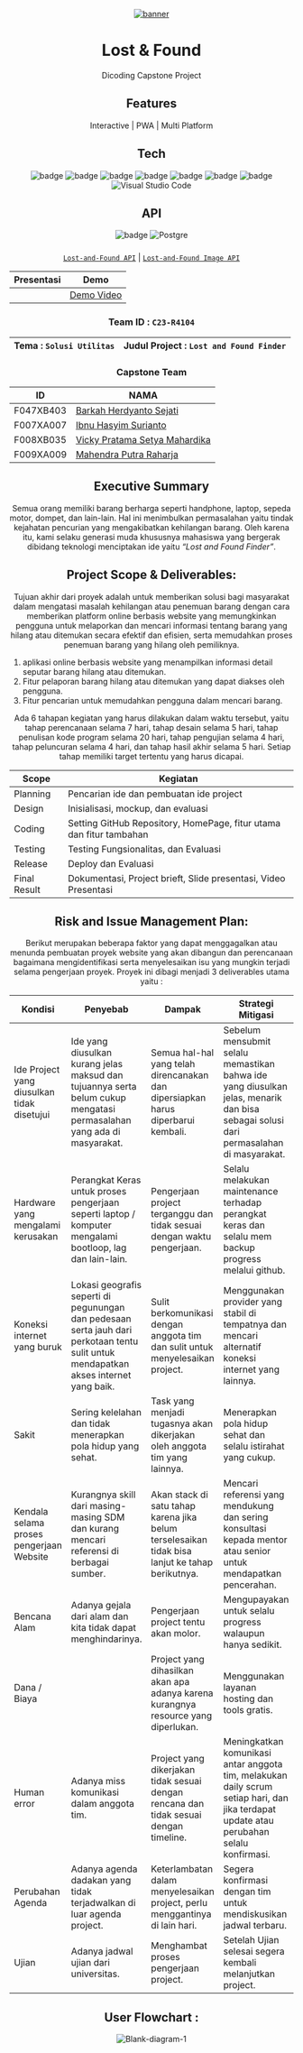 <div align="center">
  
  <a href="https://ibb.co/pxpCNDc"><img src="https://i.ibb.co/Nszwfh5/banner.jpg" alt="banner" border="0" /></a>
  
# Lost & Found 

Dicoding Capstone Project 
  
## Features

 Interactive | PWA | Multi Platform

  
## Tech

![badge](https://img.shields.io/badge/Node.js-43853D?style=for-the-badge&logo=node.js&logoColor=white)
![badge](https://img.shields.io/badge/JavaScript-F7DF1E?style=for-the-badge&logo=javascript&logoColor=black)
![badge](https://img.shields.io/badge/HTML5-E34F26?style=for-the-badge&logo=html5&logoColor=white)
![badge](https://img.shields.io/badge/CSS3-1572B6?style=for-the-badge&logo=css3&logoColor=white)
![badge](https://img.shields.io/badge/Bootstrap-563D7C?style=for-the-badge&logo=bootstrap&logoColor=white)
![badge](https://img.shields.io/badge/Vercel-000000?style=for-the-badge&logo=vercel&logoColor=white) 
![badge](https://img.shields.io/badge/eslint-3A33D1?style=for-the-badge&logo=eslint&logoColor=white)
![Visual Studio Code](https://img.shields.io/badge/Visual%20Studio%20Code-0078d7.svg?style=for-the-badge&logo=visual-studio-code&logoColor=white)

  
## API
![badge](https://img.shields.io/badge/Express.js-404D59?style=for-the-badge)
![Postgre](https://img.shields.io/badge/PostgreSQL-316192?style=for-the-badge&logo=postgresql&logoColor=white) 
###
[`Lost-and-Found API`](https://github.com/OmMahen/lost-and-found-api) |
[`Lost-and-Found Image API`](https://github.com/OmMahen/lost-and-found-image-api)
  


  | Presentasi | Demo |
  ----------|---------
 || [Demo Video](https://youtu.be/QguTzavEbrw) 

  
 ### Team ID : `C23-R4104`
| Tema : `Solusi Utilitas`  |  Judul Project : `Lost and Found Finder` |
 ----------------------------- |----------------------------------- 
 ### Capstone Team
 | ID | NAMA |
  ----------------|------------------
  F047XB403 | [Barkah Herdyanto Sejati](https://github.com/Menrva-pixel)
  F007XA007 | [Ibnu Hasyim Surianto](https://github.com/IbnuHs)
  F008XB035 | [Vicky Pratama Setya Mahardika](https://github.com/VickyPratama87)
  F009XA009 | [Mahendra Putra Raharja](https://github.com/OmMahen)


  ## Executive Summary 
  
  Semua orang memiliki barang berharga seperti handphone, laptop, sepeda motor, dompet, dan lain-lain. Hal ini menimbulkan permasalahan yaitu tindak kejahatan pencurian yang mengakibatkan kehilangan barang. Oleh karena itu, kami selaku generasi muda khususnya mahasiswa yang bergerak dibidang teknologi menciptakan ide yaitu *“Lost and Found Finder”*.

  ## Project Scope & Deliverables:
  
  Tujuan akhir dari proyek adalah untuk memberikan solusi bagi masyarakat dalam mengatasi masalah kehilangan atau penemuan barang dengan cara memberikan platform online berbasis website yang memungkinkan pengguna untuk melaporkan dan mencari informasi tentang barang yang hilang atau ditemukan secara efektif dan efisien, serta memudahkan proses penemuan barang yang hilang oleh pemiliknya. 
  
</div>

1. aplikasi online berbasis website yang menampilkan informasi detail seputar barang hilang atau ditemukan.
2. Fitur pelaporan barang hilang atau ditemukan yang dapat diakses oleh pengguna.
3. Fitur pencarian untuk memudahkan pengguna dalam mencari barang.

<div align="center">
  
Ada 6 tahapan kegiatan yang harus dilakukan dalam waktu tersebut, yaitu tahap perencanaan selama 7 hari, tahap desain selama 5 hari, tahap penulisan kode program selama 20 hari, tahap pengujian selama 4 hari, tahap peluncuran selama 4 hari, dan tahap hasil akhir selama 5 hari. Setiap tahap memiliki target tertentu yang harus dicapai.   

Scope |  Kegiatan
------------- | ---------------------------------------
Planning | Pencarian ide dan pembuatan ide project
Design | Inisialisasi, mockup, dan evaluasi
Coding | Setting GitHub Repository, HomePage, fitur utama dan fitur tambahan
Testing | Testing Fungsionalitas, dan Evaluasi
Release | Deploy dan Evaluasi
Final Result | Dokumentasi, Project brieft, Slide presentasi, Video Presentasi

  ##  Risk and Issue Management Plan: 

Berikut merupakan beberapa faktor yang dapat menggagalkan atau menunda pembuatan proyek website yang akan dibangun dan perencanaan bagaimana mengidentifikasi serta menyelesaikan isu yang mungkin terjadi selama pengerjaan proyek. Proyek ini dibagi menjadi 3 deliverables utama yaitu :

Kondisi  | Penyebab |Dampak  | Strategi Mitigasi
------------- | ------------- |------------- | -------------
Ide Project yang diusulkan tidak disetujui | Ide yang diusulkan kurang jelas maksud dan tujuannya serta belum cukup mengatasi permasalahan yang ada di masyarakat.| Semua hal-hal yang telah direncanakan dan dipersiapkan harus diperbarui kembali.  | Sebelum mensubmit selalu memastikan bahwa ide yang diusulkan jelas, menarik dan bisa sebagai solusi dari permasalahan di masyarakat.
Hardware yang mengalami kerusakan  | Perangkat Keras untuk proses pengerjaan seperti laptop / komputer mengalami bootloop, lag dan lain-lain. | Pengerjaan project terganggu dan tidak sesuai dengan waktu pengerjaan.  | Selalu melakukan maintenance terhadap perangkat keras dan selalu mem backup progress melalui github.
Koneksi internet yang buruk  | Lokasi geografis seperti di pegunungan dan pedesaan serta jauh dari perkotaan tentu sulit untuk mendapatkan akses internet yang baik. | Sulit berkomunikasi dengan anggota tim dan sulit untuk menyelesaikan project. | Menggunakan provider yang stabil di tempatnya dan mencari alternatif koneksi internet yang lainnya.
Sakit  | Sering kelelahan dan tidak menerapkan pola hidup yang sehat. | Task yang menjadi tugasnya akan dikerjakan oleh anggota tim yang lainnya.  | Menerapkan pola hidup sehat dan selalu istirahat yang cukup.
Kendala selama proses pengerjaan Website  | Kurangnya skill dari masing-masing SDM dan kurang mencari referensi di berbagai sumber. | Akan stack di satu tahap karena jika belum terselesaikan tidak bisa lanjut ke tahap berikutnya.  | Mencari referensi yang mendukung dan sering konsultasi kepada mentor atau senior untuk mendapatkan pencerahan. 
Bencana Alam  | Adanya gejala dari alam dan kita tidak dapat menghindarinya. | Pengerjaan project tentu akan molor.  | Mengupayakan untuk selalu progress walaupun hanya sedikit.
Dana / Biaya  |  | Project yang dihasilkan akan apa adanya karena kurangnya resource yang diperlukan. | Menggunakan layanan hosting dan tools gratis.
Human error  | Adanya miss komunikasi dalam anggota tim. | Project yang dikerjakan tidak sesuai dengan rencana dan tidak sesuai dengan timeline.  | Meningkatkan komunikasi antar anggota tim, melakukan daily scrum setiap hari, dan jika terdapat update atau perubahan selalu konfirmasi.
Perubahan Agenda  | Adanya agenda dadakan yang tidak terjadwalkan di luar agenda project. | Keterlambatan dalam menyelesaikan project, perlu menggantinya di lain hari.  | Segera konfirmasi dengan tim untuk mendiskusikan jadwal terbaru. 
Ujian  | Adanya jadwal ujian dari universitas. | Menghambat proses pengerjaan project.  | Setelah Ujian selesai segera kembali melanjutkan project.
  
  ## User Flowchart :

  <img src="https://i.ibb.co/Pj0j8kW/Blank-diagram-1.png" alt="Blank-diagram-1" border="0">
  </div>
